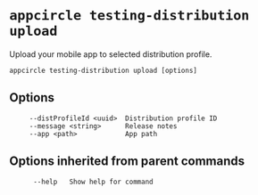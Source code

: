# `appcircle testing-distribution upload`

Upload your mobile app to selected distribution profile.

```plaintext
appcircle testing-distribution upload [options]
```

## Options

```plaintext
     --distProfileId <uuid>  Distribution profile ID
     --message <string>      Release notes
     --app <path>            App path
```
## Options inherited from parent commands

```plaintext
      --help   Show help for command
```
